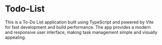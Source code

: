 # Todo-List
This is a To-Do List application built using TypeScript and powered by Vite for fast development and build performance. The app provides a modern and responsive user interface, making task management simple and visually appealing. 
